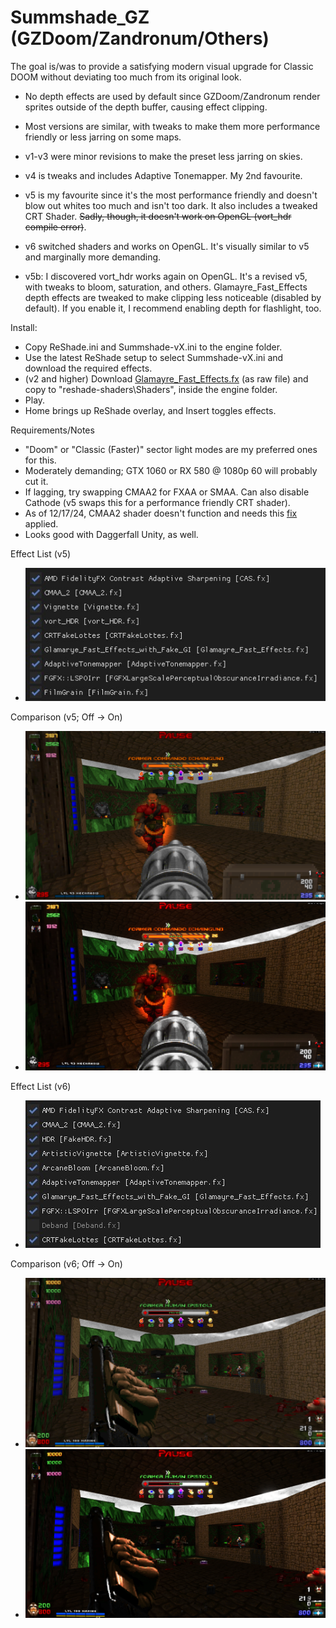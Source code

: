 # Summshade_GZ (GZDoom/Zandronum/Others)
The goal is/was to provide a satisfying modern visual upgrade for Classic DOOM without deviating too much from its original look.

- No depth effects are used by default since GZDoom/Zandronum render sprites outside of the depth buffer, causing effect clipping.
- Most versions are similar, with tweaks to make them more performance friendly or less jarring on some maps.

- v1-v3 were minor revisions to make the preset less jarring on skies.
- v4 is tweaks and includes Adaptive Tonemapper. My 2nd favourite.
- v5 is my favourite since it's the most performance friendly and doesn't blow out whites too much and isn't too dark. It also includes a tweaked CRT Shader. ~~Sadly, though, it doesn't work on OpenGL (vort_hdr compile error)~~.
- v6 switched shaders and works on OpenGL. It's visually similar to v5 and marginally more demanding.
- v5b: I discovered vort_hdr works again on OpenGL. It's a revised v5, with tweaks to bloom, saturation, and others. Glamayre_Fast_Effects depth effects are tweaked to make clipping less noticeable (disabled by default). If you enable it, I recommend enabling depth for flashlight, too.

Install:
- Copy ReShade.ini and Summshade-vX.ini to the engine folder.
- Use the latest ReShade setup to select Summshade-vX.ini and download the required effects.
- (v2 and higher) Download [Glamayre_Fast_Effects.fx](https://github.com/rj200/Glamarye_Fast_Effects_for_ReShade/blob/main/Shaders/Glamayre_Fast_Effects.fx) (as raw file) and copy to "reshade-shaders\Shaders", inside the engine folder.
- Play.
- Home brings up ReShade overlay, and Insert toggles effects.

Requirements/Notes
- "Doom" or "Classic (Faster)" sector light modes are my preferred ones for this.
- Moderately demanding; GTX 1060 or RX 580 @ 1080p 60 will probably cut it.
- If lagging, try swapping CMAA2 for FXAA or SMAA. Can also disable Cathode (v5 swaps this for a performance friendly CRT shader).
- As of 12/17/24, CMAA2 shader doesn't function and needs this [fix](https://github.com/LordOfLunacy/Insane-Shaders/issues/13#issuecomment-2484781195) applied.
- Looks good with Daggerfall Unity, as well.

Effect List (v5)
- ![Effect List](Images/EffectList_v5.jpg?raw=true "")

Comparison (v5; Off -> On)
- ![v5 Off](Images/v5_Off.jpg?raw=true "")
- ![v5 On](Images/v5_On.jpg?raw=true "")

Effect List (v6)
- ![Effect List](Images/EffectList_v6.jpg?raw=true "")

Comparison (v6; Off -> On)
- ![v6 Off](Images/v6_Off.jpg?raw=true "")
- ![v6 On](Images/v6_On.jpg?raw=true "")
